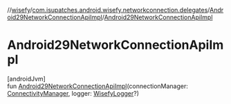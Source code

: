 //[wisefy](../../../index.md)/[com.isupatches.android.wisefy.networkconnection.delegates](../index.md)/[Android29NetworkConnectionApiImpl](index.md)/[Android29NetworkConnectionApiImpl](-android29-network-connection-api-impl.md)

# Android29NetworkConnectionApiImpl

[androidJvm]\
fun [Android29NetworkConnectionApiImpl](-android29-network-connection-api-impl.md)(connectionManager: [ConnectivityManager](https://developer.android.com/reference/kotlin/android/net/ConnectivityManager.html), logger: [WisefyLogger](../../com.isupatches.android.wisefy.shared.logging/-wisefy-logger/index.md)?)
